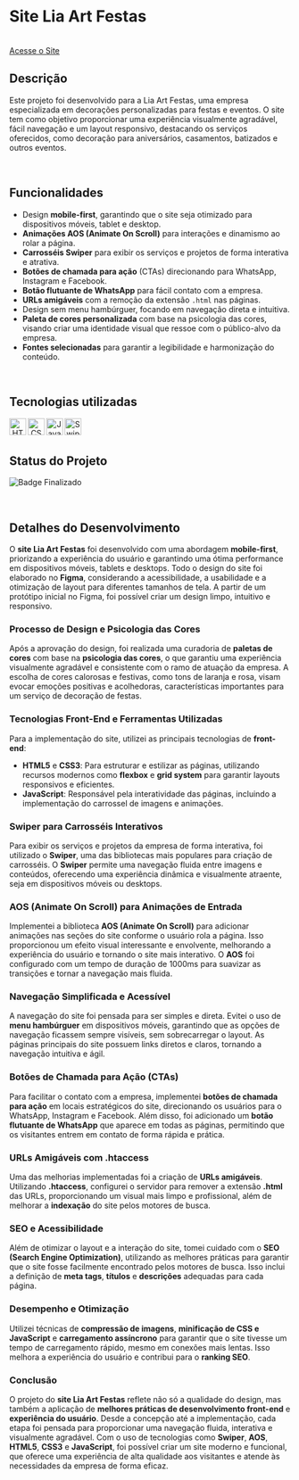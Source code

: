 # Site Lia Art Festas
<br/>
<a href="https://liaartfestas.com.br/" target="_blank">Acesse o Site</a>

<br/>

## Descrição

Este projeto foi desenvolvido para a Lia Art Festas, uma empresa especializada em decorações personalizadas para festas e eventos. O site tem como objetivo proporcionar uma experiência visualmente agradável, fácil navegação e um layout responsivo, destacando os serviços oferecidos, como decoração para aniversários, casamentos, batizados e outros eventos.

<br/>

## Funcionalidades

- Design **mobile-first**, garantindo que o site seja otimizado para dispositivos móveis, tablet e desktop.
- **Animações AOS (Animate On Scroll)** para interações e dinamismo ao rolar a página.
- **Carrosséis Swiper** para exibir os serviços e projetos de forma interativa e atrativa.
- **Botões de chamada para ação** (CTAs) direcionando para WhatsApp, Instagram e Facebook.
- **Botão flutuante de WhatsApp** para fácil contato com a empresa.
- **URLs amigáveis** com a remoção da extensão `.html` nas páginas.
- Design sem menu hambúrguer, focando em navegação direta e intuitiva.
- **Paleta de cores personalizada** com base na psicologia das cores, visando criar uma identidade visual que ressoe com o público-alvo da empresa.
- **Fontes selecionadas** para garantir a legibilidade e harmonização do conteúdo.

<br/>

## Tecnologias utilizadas 
<div align="center">
  <img align="left" alt="HTML" height="30" width="30" src="https://cdn.jsdelivr.net/gh/devicons/devicon/icons/html5/html5-original.svg" />
  <img align="left" alt="CSS" height="30" width="30" src="https://cdn.jsdelivr.net/gh/devicons/devicon/icons/css3/css3-original.svg" />
  <img align="left" alt="JavaScript" height="30" width="30" src="https://cdn.jsdelivr.net/gh/devicons/devicon/icons/javascript/javascript-original.svg" />
  <img align="left" alt="Swiper" height="30" width="30" src="https://cdn.jsdelivr.net/gh/devicons/devicon/icons/swiper/swiper-original.svg" />
</div>

<br/><br/>

## Status do Projeto

![Badge Finalizado](https://img.shields.io/badge/Status-Finalizado-blue)

<br/>

## Detalhes do Desenvolvimento


O **site Lia Art Festas** foi desenvolvido com uma abordagem **mobile-first**, priorizando a experiência do usuário e garantindo uma ótima performance em dispositivos móveis, tablets e desktops. Todo o design do site foi elaborado no **Figma**, considerando a acessibilidade, a usabilidade e a otimização de layout para diferentes tamanhos de tela. A partir de um protótipo inicial no Figma, foi possível criar um design limpo, intuitivo e responsivo.

### Processo de Design e Psicologia das Cores
Após a aprovação do design, foi realizada uma curadoria de **paletas de cores** com base na **psicologia das cores**, o que garantiu uma experiência visualmente agradável e consistente com o ramo de atuação da empresa. A escolha de cores calorosas e festivas, como tons de laranja e rosa, visam evocar emoções positivas e acolhedoras, características importantes para um serviço de decoração de festas.

### Tecnologias Front-End e Ferramentas Utilizadas
Para a implementação do site, utilizei as principais tecnologias de **front-end**:

- **HTML5** e **CSS3**: Para estruturar e estilizar as páginas, utilizando recursos modernos como **flexbox** e **grid system** para garantir layouts responsivos e eficientes.
- **JavaScript**: Responsável pela interatividade das páginas, incluindo a implementação do carrossel de imagens e animações.

### Swiper para Carrosséis Interativos
Para exibir os serviços e projetos da empresa de forma interativa, foi utilizado o **Swiper**, uma das bibliotecas mais populares para criação de carrosséis. O **Swiper** permite uma navegação fluida entre imagens e conteúdos, oferecendo uma experiência dinâmica e visualmente atraente, seja em dispositivos móveis ou desktops.

### AOS (Animate On Scroll) para Animações de Entrada
Implementei a biblioteca **AOS (Animate On Scroll)** para adicionar animações nas seções do site conforme o usuário rola a página. Isso proporcionou um efeito visual interessante e envolvente, melhorando a experiência do usuário e tornando o site mais interativo. O **AOS** foi configurado com um tempo de duração de 1000ms para suavizar as transições e tornar a navegação mais fluida.

### Navegação Simplificada e Acessível
A navegação do site foi pensada para ser simples e direta. Evitei o uso de **menu hambúrguer** em dispositivos móveis, garantindo que as opções de navegação ficassem sempre visíveis, sem sobrecarregar o layout. As páginas principais do site possuem links diretos e claros, tornando a navegação intuitiva e ágil.

### Botões de Chamada para Ação (CTAs)
Para facilitar o contato com a empresa, implementei **botões de chamada para ação** em locais estratégicos do site, direcionando os usuários para o WhatsApp, Instagram e Facebook. Além disso, foi adicionado um **botão flutuante de WhatsApp** que aparece em todas as páginas, permitindo que os visitantes entrem em contato de forma rápida e prática.

### URLs Amigáveis com .htaccess
Uma das melhorias implementadas foi a criação de **URLs amigáveis**. Utilizando **.htaccess**, configurei o servidor para remover a extensão **.html** das URLs, proporcionando um visual mais limpo e profissional, além de melhorar a **indexação** do site pelos motores de busca.

### SEO e Acessibilidade
Além de otimizar o layout e a interação do site, tomei cuidado com o **SEO (Search Engine Optimization)**, utilizando as melhores práticas para garantir que o site fosse facilmente encontrado pelos motores de busca. Isso inclui a definição de **meta tags**, **títulos** e **descrições** adequadas para cada página.

### Desempenho e Otimização
Utilizei técnicas de **compressão de imagens**, **minificação de CSS e JavaScript** e **carregamento assíncrono** para garantir que o site tivesse um tempo de carregamento rápido, mesmo em conexões mais lentas. Isso melhora a experiência do usuário e contribui para o **ranking SEO**.

### Conclusão
O projeto do **site Lia Art Festas** reflete não só a qualidade do design, mas também a aplicação de **melhores práticas de desenvolvimento front-end** e **experiência do usuário**. Desde a concepção até a implementação, cada etapa foi pensada para proporcionar uma navegação fluida, interativa e visualmente agradável. Com o uso de tecnologias como **Swiper**, **AOS**, **HTML5**, **CSS3** e **JavaScript**, foi possível criar um site moderno e funcional, que oferece uma experiência de alta qualidade aos visitantes e atende às necessidades da empresa de forma eficaz.


